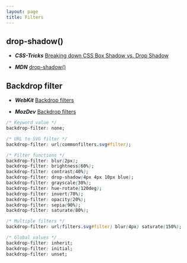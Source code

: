 ```yaml
---
layout: page
title: Filters
---
```


## drop-shadow()

- **_CSS-Tricks_** [Breaking down CSS Box Shadow vs. Drop Shadow](https://css-tricks.com/breaking-css-box-shadow-vs-drop-shadow/)

- **_MDN_** [drop-shadow()](https://developer.mozilla.org/en-US/docs/Web/CSS/filter-function/drop-shadow)

## Backdrop filter

- **_WebKit_** [Backdrop filters](https://webkit.org/blog/3632/introducing-backdrop-filters/)

- **_MozDev_** [Backdrop filters](https://developer.mozilla.org/en-US/docs/Web/CSS/backdrop-filter)

```css
/* Keyword value */
backdrop-filter: none;

/* URL to SVG filter */
backdrop-filter: url(commonfilters.svg#filter);

/* Filter functions */
backdrop-filter: blur(2px);
backdrop-filter: brightness(60%);
backdrop-filter: contrast(40%);
backdrop-filter: drop-shadow(4px 4px 10px blue);
backdrop-filter: grayscale(30%);
backdrop-filter: hue-rotate(120deg);
backdrop-filter: invert(70%);
backdrop-filter: opacity(20%);
backdrop-filter: sepia(90%);
backdrop-filter: saturate(80%);

/* Multiple filters */
backdrop-filter: url(filters.svg#filter) blur(4px) saturate(150%);

/* Global values */
backdrop-filter: inherit;
backdrop-filter: initial;
backdrop-filter: unset;
```
